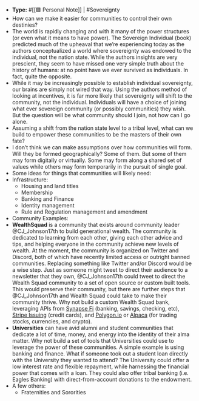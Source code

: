 - **Type:** #[[🟪 Personal Note]] | #Sovereignty
- How can we make it easier for communities to control their own destinies?
- The world is rapidly changing and with it many of the power structures (or even what it means to have power). The Sovereign Individual (book) predicted much of the upheaval that we’re experiencing today as the authors conceptualized a world where sovereignty was endowed to the individual, not the nation state. While the authors insights are very prescient, they seem to have missed one very simple truth about the history of humans: at no point have we ever survived as individuals. In fact, quite the opposite. 
- While it may be increasingly possible to establish individual sovereignty, our brains are simply not wired that way. Using the authors method of looking at incentives, it is far more likely that sovereignty will shift to the community, not the individual. Individuals will have a choice of joining what ever sovereign community (or possibly communities) they wish. But the question will be what community should I join, not how can I go alone.
- Assuming a shift from the nation state level to a tribal level, what can we build to empower these communities to be the masters of their own fate?
- I don’t think we can make assumptions over how communities will form. Will they be formed geographically? Some of them. But some of them may form digitally or virtually. Some may form along a shared set of values while others may form temporarily in the pursuit of single goal.
- Some ideas for things that communities will likely need:
- Infrastructure:
    - Housing and land titles
    - Membership
    - Banking and Finance
    - Identity management
    - Rule and Regulation management and amendment
- Community Examples:
- **WealthSquad** is a community that exists around community leader @CJ_Johnson17th to build generational wealth. The community is dedicated to learning from each other, giving each other advice and tips, and helping everyone in the community achieve new levels of wealth. At the moment, the community is organized on Twitter and Discord, both of which have recently limited access or outright banned communities. Replacing something like Twitter and/or Discord would be a wise step. Just as someone might tweet to direct their audience to a newsletter that they own, @CJ_Johnson17th could tweet to direct the Wealth Squad community to a set of open source or custom built tools. This would preserve their community, but there are further steps that @CJ_Johnson17th and Wealth Squad could take to make their community thrive. Why not build a custom Wealth Squad bank, leveraging APIs from [Synapse Fi](https://synapsefi.com/) (banking, savings, checking, etc), [Stripe Issuing](https://stripe.com/issuing) (credit cards), and [Polygon.io](http://Polygon.io) or [Alpaca](https://alpaca.markets/) (for trading stocks, currencies, and crypto).
- **Universities** can have avid alumni and student communities that dedicate a lot of time, money, and energy into the identity of their alma matter. Why not build a set of tools that Universities could use to leverage the power of these communities. A simple example is using banking and finance. What if someone took out a student loan directly with the University they wanted to attend? The University could offer a low interest rate and flexible repayment, while harnessing the financial power that comes with a loan. They could also offer tribal banking (i.e. Eagles Banking) with direct-from-account donations to the endowment.
- A few others:
    - Fraternities and Sororities
